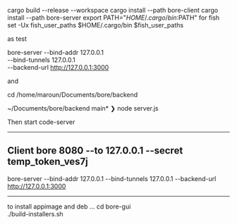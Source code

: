 cargo build --release --workspace
cargo install --path bore-client
cargo install --path bore-server
export PATH="$HOME/.cargo/bin:$PATH"
for fish
set -Ux fish_user_paths $HOME/.cargo/bin $fish_user_paths



as test

bore-server --bind-addr 127.0.0.1 \
            --bind-tunnels 127.0.0.1 \
            --backend-url http://127.0.0.1:3000

and

cd /home/maroun/Documents/bore/backend

~/Documents/bore/backend main*
❯ 
node server.js


Then start code-server

---------------------------------------------------------------
Client
bore 8080 --to 127.0.0.1 --secret temp_token_ves7j
---------------------------------------------------------------



bore-server --bind-addr 127.0.0.1 --bind-tunnels 127.0.0.1 --backend-url http://127.0.0.1:3000


-------------------------
to install appimage and deb ...
cd bore-gui  
./build-installers.sh 